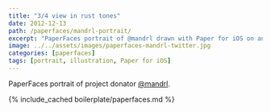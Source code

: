 ```yaml
---
title: "3/4 view in rust tones"
date: 2012-12-13
path: /paperfaces/mandrl-portrait/
excerpt: "PaperFaces portrait of @mandrl drawn with Paper for iOS on an iPad."
image: ../../assets/images/paperfaces-mandrl-twitter.jpg
categories: [paperfaces]
tags: [portrait, illustration, Paper for iOS]
---
```


PaperFaces portrait of project donator [@mandrl](https://twitter.com/mandrl).

{% include_cached boilerplate/paperfaces.md %}
